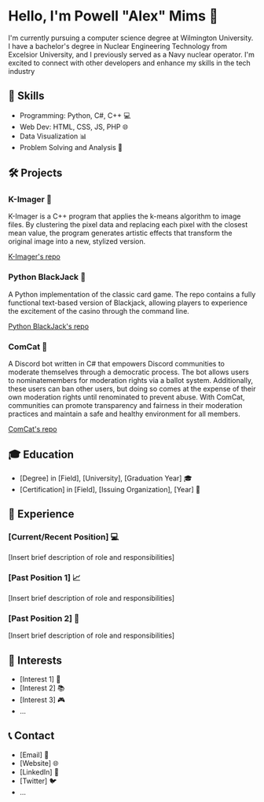 # Hello, I'm Powell "Alex" Mims 👋

I'm currently pursuing a computer science degree at Wilmington University. I have a bachelor's degree in Nuclear Engineering Technology from Excelsior University, and I previously served as a Navy nuclear operator. I'm excited to connect with other developers and enhance my skills in the tech industry

## 🚀 Skills

- Programming: Python, C#, C++ 💻
- Web Dev: HTML, CSS, JS, PHP 🌐
- Data Visualization 📊
- Problem Solving and Analysis 🧠

## 🛠️ Projects

### K-Imager 🚀

K-Imager is a C++ program that applies the k-means algorithm to image files. By clustering the pixel data and replacing each pixel with the closest mean value, the program generates artistic effects that transform the original image into a new, stylized version.

[K-Imager's repo](https://github.com/pamims/K-Imager)

### Python BlackJack 🎲

A Python implementation of the classic card game. The repo contains a fully functional text-based version of Blackjack, allowing players to experience the excitement of the casino through the command line.

[Python BlackJack's repo](https://github.com/pamims/PythonBlackJack)

### ComCat 🤖

A Discord bot written in C# that empowers Discord communities to moderate themselves through a democratic process. The bot allows users to nominatemembers for moderation rights via a ballot system. Additionally, these users can ban other users, but doing so comes at the expense of their own moderation rights until renominated to prevent abuse. With ComCat, communities can promote transparency and fairness in their moderation practices and maintain a safe and healthy environment for all members.

[ComCat's repo](https://github.com/pamims/ComCat)

## 🎓 Education

- [Degree] in [Field], [University], [Graduation Year] 🎓
- [Certification] in [Field], [Issuing Organization], [Year] 📜

## 💼 Experience

### [Current/Recent Position] 💻

[Insert brief description of role and responsibilities]

### [Past Position 1] 📈

[Insert brief description of role and responsibilities]

### [Past Position 2] 🔧

[Insert brief description of role and responsibilities]

## 🌟 Interests

- [Interest 1] 🚀
- [Interest 2] 📚
- [Interest 3] 🎮
- ...

## 📞 Contact

- [Email] 📧
- [Website] 🌐
- [LinkedIn] 💼
- [Twitter] 🐦
- ...
